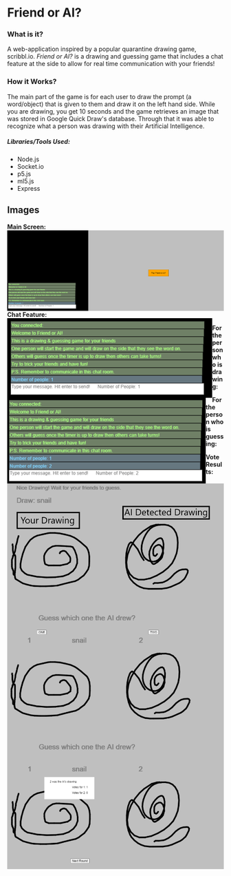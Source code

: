 # Friend or AI?

### What is it?

A web-application inspired by a popular quarantine drawing game, scribbl.io. <i> Friend or AI? </i> is a drawing and 
guessing game that includes a chat feature at the side to allow for real time communication with your friends!

### How it Works?
The main part of the game is for each user to draw the prompt (a word/object) that is given to them and draw it on the 
left hand side. While you are drawing, you get 10 seconds and the game retrieves an image that was stored in Google
Quick Draw's database. Through that it was able to recognize what a person was drawing with their Artificial Intelligence.

##### Libraries/Tools Used:

- Node.js
- Socket.io
- p5.js
- ml5.js
- Express

## Images

<b>Main Screen:</b>
<img src="Images/MainPage.png" alt="main page" style="float: left;" />

<b>Chat Feature:</b><br>
<img src="Images/Chat Feature 1.png" alt="chat feature 1" style="float: left;" />
<img src="Images/Chat Feature 2.png" alt="chat feature 2" style="float: left;" />

<b>For the person who is drawing:</b>
<img src="Images/Drawing Page.png" alt="drawing page" style="float: left;" />

<b>For the person who is guessing:</b>
<img src="Images/Guessing Page.png" alt="guessing page" style="float: left;" />

<b>Vote Results:</b>
<img src="Images/VotingSystem.png" alt="voting system" style="float: left;" />
